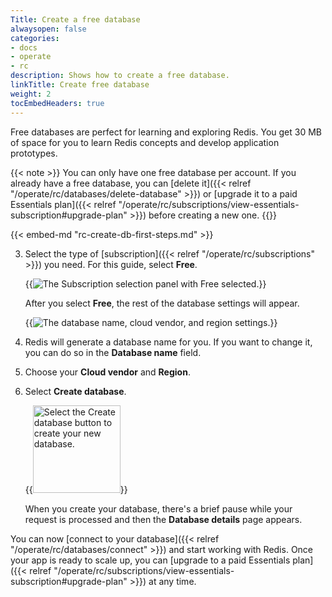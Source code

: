 ```yaml
---
Title: Create a free database
alwaysopen: false
categories:
- docs
- operate
- rc
description: Shows how to create a free database.
linkTitle: Create free database
weight: 2
tocEmbedHeaders: true
---
```


Free databases are perfect for learning and exploring Redis. You get 30 MB of space for you to learn Redis concepts and develop application prototypes.

{{< note >}}
You can only have one free database per account. If you already have a free database, you can [delete it]({{< relref "/operate/rc/databases/delete-database" >}}) or [upgrade it to a paid Essentials plan]({{< relref "/operate/rc/subscriptions/view-essentials-subscription#upgrade-plan" >}}) before creating a new one.
{{</note>}}

{{< embed-md "rc-create-db-first-steps.md" >}} 

3. Select the type of [subscription]({{< relref "/operate/rc/subscriptions" >}}) you need. For this guide, select **Free**.

    {{<image filename="images/rc/create-database-subscription-free.png" alt="The Subscription selection panel with Free selected.">}}

    After you select **Free**, the rest of the database settings will appear.

    {{<image filename="images/rc/create-database-free-settings.png" alt="The database name, cloud vendor, and region settings.">}}

4. Redis will generate a database name for you. If you want to change it, you can do so in the **Database name** field. 

5. Choose your **Cloud vendor** and **Region**.

6. Select **Create database**.

    {{<image filename="images/rc/button-create-db.png" width="140px" alt="Select the Create database button to create your new database." >}}

    When you create your database, there's a brief pause while your request is processed and then the **Database details** page appears.

You can now [connect to your database]({{< relref "/operate/rc/databases/connect" >}}) and start working with Redis. Once your app is ready to scale up, you can [upgrade to a paid Essentials plan]({{< relref "/operate/rc/subscriptions/view-essentials-subscription#upgrade-plan" >}}) at any time.